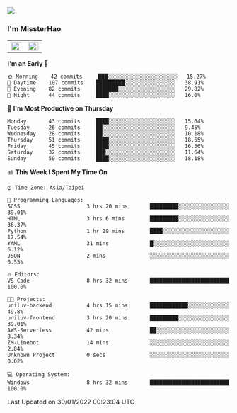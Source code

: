 ![](https://komarev.com/ghpvc/?username=MissterHao&color=ff69b4)

### I'm MissterHao


<!-- Readme stats -->
<!-- https://github.com/anuraghazra/github-readme-stats -->
<table>
<tr>
    <td valign="top" width="50%">
    <img src="https://github-readme-stats.vercel.app/api?username=MissterHao&hide_border=true&show_icons=true&locale=en" align="left" style="width: 100%" />
    </td>
    <td valign="top" width="50%">
    <img src="https://github-readme-stats.vercel.app/api/top-langs?username=MissterHao&hide_border=true&show_icons=true&locale=en&layout=compact" align="left" style="width: 100%" />
    </td>
</tr>
</table>  


<!--START_SECTION:waka-->
**I'm an Early 🐤** 

```text
🌞 Morning    42 commits     ███░░░░░░░░░░░░░░░░░░░░░░   15.27% 
🌆 Daytime    107 commits    █████████░░░░░░░░░░░░░░░░   38.91% 
🌃 Evening    82 commits     ███████░░░░░░░░░░░░░░░░░░   29.82% 
🌙 Night      44 commits     ████░░░░░░░░░░░░░░░░░░░░░   16.0%

```
📅 **I'm Most Productive on Thursday** 

```text
Monday       43 commits     ████░░░░░░░░░░░░░░░░░░░░░   15.64% 
Tuesday      26 commits     ██░░░░░░░░░░░░░░░░░░░░░░░   9.45% 
Wednesday    28 commits     ██░░░░░░░░░░░░░░░░░░░░░░░   10.18% 
Thursday     51 commits     ████░░░░░░░░░░░░░░░░░░░░░   18.55% 
Friday       45 commits     ████░░░░░░░░░░░░░░░░░░░░░   16.36% 
Saturday     32 commits     ███░░░░░░░░░░░░░░░░░░░░░░   11.64% 
Sunday       50 commits     ████░░░░░░░░░░░░░░░░░░░░░   18.18%

```


📊 **This Week I Spent My Time On** 

```text
⌚︎ Time Zone: Asia/Taipei

💬 Programming Languages: 
SCSS                     3 hrs 20 mins       █████████░░░░░░░░░░░░░░░░   39.01% 
HTML                     3 hrs 6 mins        █████████░░░░░░░░░░░░░░░░   36.37% 
Python                   1 hr 29 mins        ████░░░░░░░░░░░░░░░░░░░░░   17.54% 
YAML                     31 mins             █░░░░░░░░░░░░░░░░░░░░░░░░   6.12% 
JSON                     2 mins              ░░░░░░░░░░░░░░░░░░░░░░░░░   0.55%

🔥 Editors: 
VS Code                  8 hrs 32 mins       █████████████████████████   100.0%

🐱‍💻 Projects: 
uniluv-backend           4 hrs 15 mins       ████████████░░░░░░░░░░░░░   49.8% 
uniluv-frontend          3 hrs 20 mins       █████████░░░░░░░░░░░░░░░░   39.01% 
AWS-Serverless           42 mins             ██░░░░░░░░░░░░░░░░░░░░░░░   8.34% 
ZM-Linebot               14 mins             ░░░░░░░░░░░░░░░░░░░░░░░░░   2.84% 
Unknown Project          0 secs              ░░░░░░░░░░░░░░░░░░░░░░░░░   0.02%

💻 Operating System: 
Windows                  8 hrs 32 mins       █████████████████████████   100.0%

```


 Last Updated on 30/01/2022 00:23:04 UTC
<!--END_SECTION:waka-->

<!--
**MissterHao/MissterHao** is a ✨ _special_ ✨ repository because its `README.md` (this file) appears on your GitHub profile.

Here are some ideas to get you started:

- 🔭 I’m currently working on ...
- 🌱 I’m currently learning ...
- 👯 I’m looking to collaborate on ...
- 🤔 I’m looking for help with ...
- 💬 Ask me about ...
- 📫 How to reach me: ...
- 😄 Pronouns: ...
- ⚡ Fun fact: ...
-->
